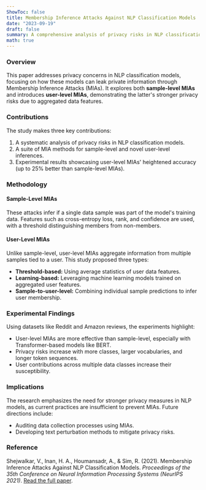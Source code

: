 ```yaml
---
ShowToc: false
title: Membership Inference Attacks Against NLP Classification Models
date: "2023-09-19"
draft: false
summary: A comprehensive analysis of privacy risks in NLP classification models, focusing on membership inference attacks (MIAs) at both sample and user levels.
math: true
---
```


### Overview
This paper addresses privacy concerns in NLP classification models, focusing on how these models can leak private information through Membership Inference Attacks (MIAs). It explores both **sample-level MIAs** and introduces **user-level MIAs**, demonstrating the latter's stronger privacy risks due to aggregated data features.

### Contributions
The study makes three key contributions:
1. A systematic analysis of privacy risks in NLP classification models.
2. A suite of MIA methods for sample-level and novel user-level inferences.
3. Experimental results showcasing user-level MIAs' heightened accuracy (up to 25% better than sample-level MIAs).

### Methodology
#### Sample-Level MIAs
These attacks infer if a single data sample was part of the model's training data. Features such as cross-entropy loss, rank, and confidence are used, with a threshold distinguishing members from non-members.

#### User-Level MIAs
Unlike sample-level, user-level MIAs aggregate information from multiple samples tied to a user. This study proposed three types:
- **Threshold-based:** Using average statistics of user data features.
- **Learning-based:** Leveraging machine learning models trained on aggregated user features.
- **Sample-to-user-level:** Combining individual sample predictions to infer user membership.

### Experimental Findings
Using datasets like Reddit and Amazon reviews, the experiments highlight:
- User-level MIAs are more effective than sample-level, especially with Transformer-based models like BERT.
- Privacy risks increase with more classes, larger vocabularies, and longer token sequences.
- User contributions across multiple data classes increase their susceptibility.

### Implications
The research emphasizes the need for stronger privacy measures in NLP models, as current practices are insufficient to prevent MIAs. Future directions include:
- Auditing data collection processes using MIAs.
- Developing text perturbation methods to mitigate privacy risks.


### Reference
Shejwalkar, V., Inan, H. A., Houmansadr, A., & Sim, R. (2021). Membership Inference Attacks Against NLP Classification Models. *Proceedings of the 35th Conference on Neural Information Processing Systems (NeurIPS 2021)*. [Read the full paper](https://arxiv.org/abs/2111.07960).
